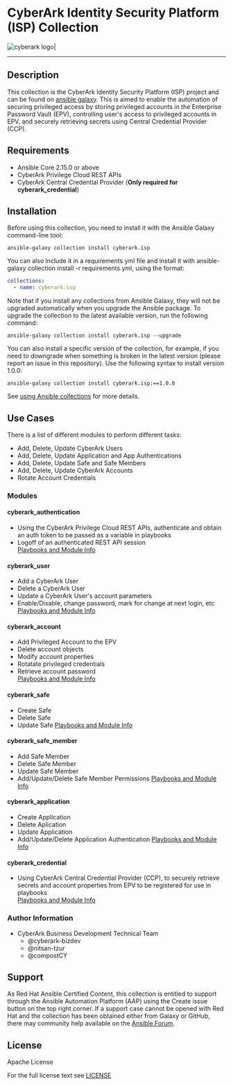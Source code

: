 # CyberArk Identity Security Platform (ISP) Collection

<!-- please note this has to be a absolute URL since otherwise it will not show up on galaxy.ansible.com -->
![cyberark logo|](https://github.com/cyberark/ansible-isp-collection/blob/main/docs/images/full-cyberark-logo.jpg?raw=true)

*************

## Description
This collection is the CyberArk Identity Security Platform (ISP) project and can be found on [ansible galaxy](https://galaxy.ansible.com/cyberark/isp). This is aimed to enable the automation of securing privileged access by storing privileged accounts in the Enterprise Password Vault (EPV), controlling user's access to privileged accounts in EPV, and securely retrieving secrets using Central Credential Provider (CCP).

## Requirements

- Ansible Core 2.15.0 or above
- CyberArk Privilege Cloud REST APIs
- CyberArk Central Credential Provider (**Only required for cyberark_credential**)

## Installation

Before using this collection, you need to install it with the Ansible Galaxy command-line tool:

```
ansible-galaxy collection install cyberark.isp
```

You can also include it in a requirements.yml file and install it with ansible-galaxy collection install -r requirements.yml, using the format:


```yaml
collections:
  - name: cyberark.isp
```

Note that if you install any collections from Ansible Galaxy, they will not be upgraded automatically when you upgrade the Ansible package.
To upgrade the collection to the latest available version, run the following command:

```
ansible-galaxy collection install cyberark.isp --upgrade
```

You can also install a specific version of the collection, for example, if you need to downgrade when something is broken in the latest version (please report an issue in this repository). Use the following syntax to install version 1.0.0:

```
ansible-galaxy collection install cyberark.isp:==1.0.0
```

See [using Ansible collections](https://docs.ansible.com/ansible/devel/user_guide/collections_using.html) for more details.

## Use Cases

There is a list of different modules to perform different tasks:

- Add, Delete, Update CyberArk Users
- Add, Delete, Update Application and App Authentications
- Add, Delete, Update Safe and Safe Members
- Add, Delete, Update CyberArk Accounts
- Rotate Account Credentials

### Modules

#### cyberark_authentication

- Using the CyberArk Privilege Cloud REST APIs, authenticate and obtain an auth token to be passed as a variable in playbooks
- Logoff of an authenticated REST API session<br>
[Playbooks and Module Info](https://github.com/cyberark/ansible-isp-collection/blob/main/docs/cyberark_authentication.md)

#### cyberark_user

- Add a CyberArk User
- Delete a CyberArk User
- Update a CyberArk User's account parameters
- Enable/Disable, change password, mark for change at next login, etc
<br>[Playbooks and Module Info](https://github.com/cyberark/ansible-isp-collection/blob/main/docs/cyberark_user.md)<br/>

#### cyberark_account

- Add Privileged Account to the EPV
- Delete account objects
- Modify account properties
- Rotatate privileged credentials
- Retrieve account password<br>
[Playbooks and Module Info](https://github.com/cyberark/ansible-isp-collection/blob/main/docs/cyberark_account.md)

#### cyberark_safe

- Create Safe
- Delete Safe
- Update Safe
[Playbooks and Module Info](https://github.com/cyberark/ansible-isp-collection/blob/main/docs/cyberark_safe.md)

#### cyberark_safe_member

- Add Safe Member
- Delete Safe Member
- Update Safe Member
- Add/Update/Delete Safe Member Permissions
[Playbooks and Module Info](https://github.com/cyberark/ansible-isp-collection/blob/main/docs/cyberark_safe_member.md)

#### cyberark_application

- Create Application
- Delete Aplication
- Update Application
- Add/Update/Delete Application Authentication
[Playbooks and Module Info](https://github.com/cyberark/ansible-isp-collection/blob/main/docs/cyberark_application.md)

#### cyberark_credential

- Using CyberArk Central Credential Provider (CCP), to securely retrieve secrets and account properties from EPV to be registered for use in playbooks<br>
[Playbooks and Module Info](https://github.com/cyberark/ansible-isp-collection/blob/main/docs/cyberark_credential.md)


### Author Information
- CyberArk Business Development Technical Team 
    - @cyberark-bizdev
    - @nitsan-tzur
    - @compostCY

## Support

As Red Hat Ansible Certified Content, this collection is entitled to support through the Ansible Automation Platform (AAP) using the Create issue button on the top right corner. If a support case cannot be opened with Red Hat and the collection has been obtained either from Galaxy or GitHub, there may community help available on the [Ansible Forum](https://forum.ansible.com/).

## License

Apache License

For the full license text see [LICENSE](https://github.com/cyberark/ansible-isp-collection/blob/main/LICENSE)
